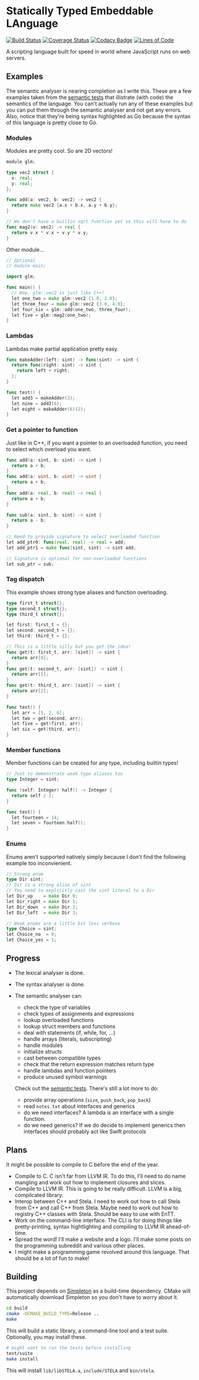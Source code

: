 # Statically Typed Embeddable LAnguage

[![Build Status](https://travis-ci.org/Kerndog73/STELA.svg?branch=master)](https://travis-ci.org/Kerndog73/STELA) [![Coverage Status](https://coveralls.io/repos/github/Kerndog73/STELA/badge.svg?branch=master)](https://coveralls.io/github/Kerndog73/STELA?branch=master) [![Codacy Badge](https://api.codacy.com/project/badge/Grade/9a5be676e21c47c09c0ee3aed1e65bd5)](https://www.codacy.com/app/kerndog73/STELA?utm_source=github.com&amp;utm_medium=referral&amp;utm_content=Kerndog73/STELA&amp;utm_campaign=Badge_Grade) [![Lines of Code](https://tokei.rs/b1/github/Kerndog73/STELA)](https://github.com/Aaronepower/tokei)

A scripting language built for speed in world where JavaScript runs on web servers.

## Examples

The semantic analyser is nearing completion as I write this. These are a few examples taken from the [semantic tests](test/src/semantics.cpp) that illistrate (with code) the semantics of the language. You can't actually run any of these examples but you can put them through the semantic analyser and not get any errors. Also, notice that they're being syntax highlighted as Go because the syntax of this language is pretty close to Go.

### Modules

Modules are pretty cool. So are 2D vectors!

```go
module glm;

type vec2 struct {
  x: real;
  y: real;
};

func add(a: vec2, b: vec2) -> vec2 {
  return make vec2 {a.x + b.x, a.y + b.y};
}

// We don't have a builtin sqrt function yet so this will have to do
func mag2(v: vec2) -> real {
  return v.x * v.x + v.y * v.y;
}
```

Other module...

```go
// Optional
// module main;

import glm;

func main() {
  // Wow, glm::vec2 is just like C++!
  let one_two = make glm::vec2 {1.0, 2.0};
  let three_four = make glm::vec2 {3.0, 4.0};
  let four_six = glm::add(one_two, three_four);
  let five = glm::mag2(one_two);
}
```

### Lambdas

Lambdas make partial application pretty easy.

```go
func makeAdder(left: sint) -> func(sint) -> sint {
  return func(right: sint) -> sint {
    return left + right;
  };
}

func test() {
  let add3 = makeAdder(3);
  let nine = add3(6);
  let eight = makeAdder(6)(2);
}
```

### Get a pointer to function

Just like in C++, if you want a pointer to an overloaded function, you need to select which overload you want.

```go
func add(a: sint, b: sint) -> sint {
  return a + b;
}
func add(a: uint, b: uint) -> uint {
  return a + b;
}
func add(a: real, b: real) -> real {
  return a + b;
}

func sub(a: sint, b: sint) -> sint {
  return a - b;
}

// Need to provide signature to select overloaded function
let add_ptr0: func(real, real) -> real = add;
let add_ptr1 = make func(sint, sint) -> sint add;

// Signature is optional for non-overloaded functions
let sub_ptr = sub;
```

### Tag dispatch

This example shows strong type aliases and function overloading.

```go
type first_t struct{};
type second_t struct{};
type third_t struct{};

let first: first_t = {};
let second: second_t = {};
let third: third_t = {};

// This is a little silly but you get the idea!
func get(t: first_t, arr: [sint]) -> sint {
  return arr[0];
}
func get(t: second_t, arr: [sint]) -> sint {
  return arr[1];
}
func get(t: third_t, arr: [sint]) -> sint {
  return arr[2];
}

func test() {
  let arr = [5, 2, 6];
  let two = get(second, arr);
  let five = get(first, arr);
  let six = get(third, arr);
}
```

### Member functions

Member functions can be created for any type, including builtin types!

```go
// Just to demonstrate weak type aliases too
type Integer = sint;

func (self: Integer) half() -> Integer {
  return self / 2;
}

func test() {
  let fourteen = 14;
  let seven = fourteen.half();
}
```

### Enums

Enums aren't supported natively simply because I don't find the following example too inconvienient.

```go
// Strong enum
type Dir sint;
// Dir is a strong alias of sint
// You need to explicitly cast the sint literal to a Dir
let Dir_up    = make Dir 0;
let Dir_right = make Dir 1;
let Dir_down  = make Dir 2;
let Dir_left  = make Dir 3;

// Weak enums are a little bit less verbose
type Choice = sint;
let Choice_no  = 0;
let Choice_yes = 1;
```

## Progress
 * The lexical analyser is done.
 * The syntax analyser is done.
 * The semantic analyser can:
   * check the type of variables
   * check types of assignments and expressions
   * lookup overloaded functions
   * lookup struct members and functions
   * deal with statements (if, while, for, ...)
   * handle arrays (literals, subscripting)
   * handle modules
   * initialize structs
   * cast between compatible types
   * check that the return expression matches return type
   * handle lambdas and function pointers
   * produce unused symbol warnings
    
   Check out the [semantic tests](test/src/semantics.cpp). There's still a lot more to do:
    
   * provide array operations (`size`, `push_back`, `pop_back`)
   * read `notes.txt` about interfaces and generics
   * do we need interfaces? A lambda is an interface with a single function.
   * do we need generics? If we do decide to implement generics then interfaces should probably act like Swift protocols

## Plans

It might be possible to compile to C before the end of the year.

 * Compile to C. C isn't far from LLVM IR. To do this, I'll need to do name mangling and work out how to implement closures and slices.
 * Compile to LLVM IR. This is going to be really difficult. LLVM is a big, compilcated library.
 * Interop between C++ and Stela. I need to work out how to call Stela from C++ and call C++ from Stela. Maybe need to work out how to registry C++ classes with Stela. Should be easy to use with EnTT.
 * Work on the command-line interface. The CLI is for doing things like pretty-printing, syntax hightlighting and compiling to LLVM IR ahead-of-time.
 * Spread the word! I'll make a website and a logo. I'll make some posts on the programming subreddit and various other places. 
 * I might make a programming game revolved around this language. That should be a lot of fun to make!

## Building

This project depends on [Simpleton](https://github.com/Kerndog73/Simpleton-Engine) as a build-time dependency. CMake will automatically download Simpleton so you don't have to worry about it.

```bash
cd build
cmake -DCMAKE_BUILD_TYPE=Release ..
make
```

This will build a static library, a command-line tool and a test suite. Optionally, you may install these.

```bash
# might want to run the tests before installing
test/suite
make install
```

This will install `lib/libSTELA.a`, `include/STELA` and `bin/stela`.
